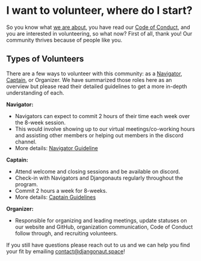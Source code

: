 # I want to volunteer, where do I start?

So you know what [we are about](README.md), you have read our [Code of Conduct](CODE_OF_CONDUCT.md), and you are interested in volunteering, so what now? First of all, thank you! Our community thrives because of people like you.

## Types of Volunteers
There are a few ways to volunteer with this community: as a [Navigator](navigators.md), [Captain](captains.md), or Organizer. We have summarized those roles here as an overview but please read their detailed guidelines to get a more in-depth understanding of each.

**Navigator:**
- Navigators can expect to commit 2 hours of their time each week over the 8-week session. 
- This would involve showing up to our virtual meetings/co-working hours and assisting other members or helping out members in the discord channel. 
- More details: [Navigator Guideline](navigators.md)


**Captain:**
- Attend welcome and closing sessions and be available on discord.
- Check-in with Navigators and Djangonauts regularly throughout the program. 
- Commit 2 hours a week for 8-weeks. 
- More details: [Captain Guidelines](captains.md)

**Organizer:**
- Responsible for organizing and leading meetings, update statuses on our website and GitHub, organization communication, Code of Conduct follow through, and recruiting volunteers.


If you still have questions please reach out to us and we can help you find your fit by emailing contact@djangonaut.space! 


